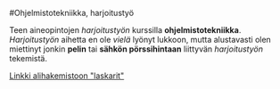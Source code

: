 #Ohjelmistotekniikka, harjoitustyö

Teen aineopintojen *harjoitustyön* kurssilla **ohjelmistotekniikka**.
*Harjoitustyön* aihetta en ole *vielä* lyönyt lukkoon, mutta alustavasti olen miettinyt jonkin **pelin** tai **sähkön pörssihintaan** liittyvän *harjoitustyön* tekemistä. 

[Linkki alihakemistoon "laskarit"](laskarit/)
